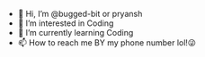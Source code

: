 - 👋 Hi, I’m @bugged-bit or pryansh
- 👀 I’m interested in Coding
- 🌱 I’m currently learning Coding
- 📫 How to reach me BY my phone number lol!😜

<!---
Wolfcreator123/Wolfcreator123 is a ✨ special ✨ repository because its `README.md` (this file) appears on your GitHub profile.
You can click the Preview link to take a look at your changes.
--->
